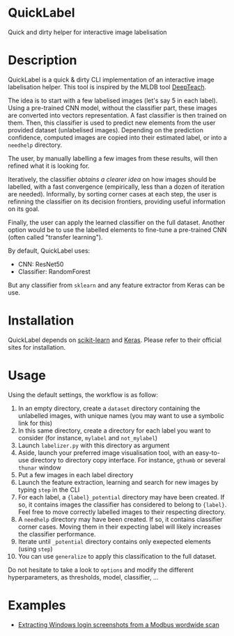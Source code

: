 # QuickLabel
Quick and dirty helper for interactive image labelisation

Description
===========

QuickLabel is a quick & dirty CLI implementation of an interactive image labelisation helper. This tool is inspired by the MLDB tool [DeepTeach](http://blog.mldb.ai/blog/posts/2016/10/deepteach/).

The idea is to start with a few labelised images (let's say 5 in each label). Using a pre-trained CNN model, without the classifier part, these images are converted into vectors representation.
A fast classifier is then trained on them. Then, this classifier is used to predict new elements from the user provided dataset (unlabelised images).
Depending on the prediction confidence, computed images are copied into their estimated label, or into a `needhelp` directory.

The user, by manually labelling a few images from these results, will then refined what it is looking for.

Iteratively, the classifier *obtains a clearer idea* on how images should be labelled, with a fast convergence (empirically, less than a dozen of iteration are needed). Informally, by sorting corner cases at each step, the user is refinning the classifier on its decision frontiers, providing useful information on its goal.

Finally, the user can apply the learned classifier on the full dataset.
Another option would be to use the labelled elements to fine-tune a pre-trained CNN (often called "transfer learning").

By default, QuickLabel uses:
* CNN: ResNet50
* Classifier: RandomForest

But any classifier from `sklearn` and any feature extractor from Keras can be use.

Installation
============

QuickLabel depends on [scikit-learn](http://scikit-learn.org) and [Keras](http://keras.io). Please refer to their official sites for installation. 

Usage
=====

Using the default settings, the workflow is as follow:

1. In an empty directory, create a `dataset` directory containing the unlabelled images, with unique names (you may want to use a symbolic link for this)
1. In this same directory, create a directory for each label you want to consider (for instance, `mylabel` and `not_mylabel`)
1. Launch `labelizer.py` with this directory as argument
1. Aside, launch your preferred image visualisation tool, with an easy-to-use directory to directory copy interface. For instance, `gthumb` or several `thunar` window
1. Put a few images in each label directory
1. Launch the feature extraction, learning and search for new images by typing `step` in the CLI
1. For each label, a `{label}_potential` directory may have been created. If so, it contains images the classifier has considered to belong to `{label}`. Feel free to move correctly labelled images to their respecting directory.
1. A `needhelp` directory may have been created. If so, it contains classifier corner cases. Moving them in their expecting label will likely increases the classifier performance.
1. Iterate until `_potential` directory contains only exepected elements (using `step`)
1. You can use `generalize` to apply this classification to the full dataset.

Do not hesitate to take a look to `options` and modify the different hyperparameters, as thresholds, model, classifier, ...

Examples
========

* [Extracting Windows login screenshots from a Modbus wordwide scan](examples/modbus_screenshots)